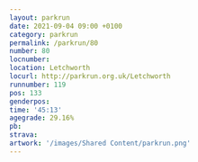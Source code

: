```yaml
---
layout: parkrun
date: 2021-09-04 09:00 +0100
category: parkrun
permalink: /parkrun/80
number: 80
locnumber: 
location: Letchworth
locurl: http://parkrun.org.uk/Letchworth
runnumber: 119
pos: 133
genderpos: 
time: '45:13'
agegrade: 29.16%
pb: 
strava: 
artwork: '/images/Shared Content/parkrun.png'
---
```

